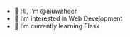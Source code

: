 - 👋 Hi, I’m @ajuwaheer
- 👀 I’m interested in Web Development
- 🌱 I’m currently learning Flask

<!---
ajuwaheer/ajuwaheer is a ✨ special ✨ repository because its `README.md` (this file) appears on your GitHub profile.
You can click the Preview link to take a look at your changes.
--->
